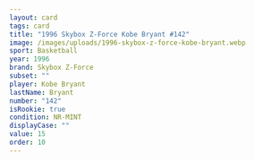 ```yaml
---
layout: card
tags: card
title: "1996 Skybox Z-Force Kobe Bryant #142"
image: /images/uploads/1996-skybox-z-force-kobe-bryant.webp
sport: Basketball
year: 1996
brand: Skybox Z-Force
subset: ""
player: Kobe Bryant
lastName: Bryant
number: "142"
isRookie: true
condition: NR-MINT
displayCase: ""
value: 15
order: 10
---
```

